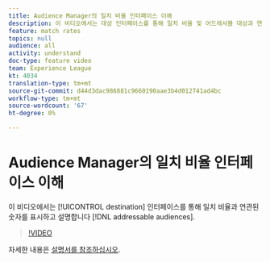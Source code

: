 ```yaml
---
title: Audience Manager의 일치 비율 인터페이스 이해
description: 이 비디오에서는 대상 인터페이스를 통해 일치 비율 및 어드레서블 대상과 연관된 숫자를 표시하고 설명합니다.
feature: match rates
topics: null
audience: all
activity: understand
doc-type: feature video
team: Experience League
kt: 4034
translation-type: tm+mt
source-git-commit: d44d3dac986881c9660190aae3b4d012741ad4bc
workflow-type: tm+mt
source-wordcount: '67'
ht-degree: 0%

---
```



# Audience Manager의 일치 비율 인터페이스 이해

이 비디오에서는 [!UICONTROL destination] 인터페이스를 통해 일치 비율과 연관된 숫자를 표시하고 설명합니다 [!DNL addressable audiences].

>[!VIDEO](https://video.tv.adobe.com/v/29831/?quality=12)

자세한 내용은 [설명서를 참조하십시오](https://docs.adobe.com/help/en/audience-manager/user-guide/features/addressable-audiences.html).
